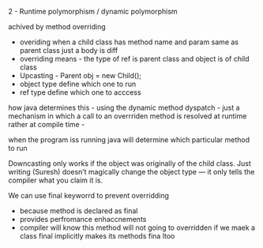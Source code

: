 2 - Runtime polymorphism / dynamic polymorphism

achived by method overriding

- overiding when a child class has method name and param same as parent class just a body is diff
- overriding means - the type of ref is parent class and object is of child class 
- Upcasting - Parent obj = new Child();
 - object type define which one to run
 - ref type define which one to acccess


how java determines this - 
using the dynamic method dyspatch - 
just a mechanism in which a call to an overrriden method is resolved at runtime rather at compile time - 

when the program iss running java will determine which particular method to run


Downcasting only works if the object was originally of the child class.
Just writing (Suresh) doesn’t magically change the object type — it only tells the compiler what you claim it is.


We can use final keyworrd to prevent overridding
- because method is declared as final
- provides perfromance enhaccnements
- compiler will know this method will not going to overridden
if we maek a class final implicitly makes its methods fina ltoo